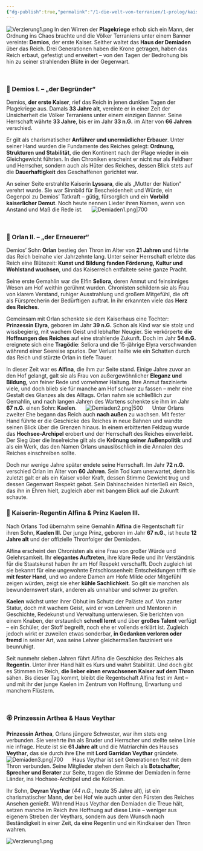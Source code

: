 ```yaml
---
{"dg-publish":true,"permalink":"/1-die-welt-von-terranien/1-prolog/kaiserhaus-der-demiaden/"}
---
```


![Verzierung1.png](/img/user/4%20Dateien/Illustrationen/Verzierung1.png)
In den Wirren der **Plagekriege** erhob sich ein Mann, der Ordnung ins Chaos brachte und die Völker Terraniens unter einem Banner vereinte: **Demios**, der erste Kaiser. Seither waltet das **Haus der Demiaden** über das Reich. Drei Generationen haben die Krone getragen, haben das Reich erbaut, gefestigt und erweitert – von den Tagen der Bedrohung bis hin zu seiner strahlenden Blüte in der Gegenwart.

$\quad$

### 👑 Demios I. – „der Begründer“

Demios, **der erste Kaiser**, rief das Reich in jenen dunklen Tagen der Plagekriege aus. Damals **33 Jahre alt**, vereinte er in einer Zeit der Unsicherheit die Völker Terraniens unter einem einzigen Banner. Seine Herrschaft währte **33 Jahre**, bis er im Jahr **33 n.G.** im Alter von **66 Jahren** verschied.

Er gilt als charismatischer **Anführer und unermüdlicher Erbauer**. Unter seiner Hand wurden die Fundamente des Reiches gelegt: **Ordnung, Strukturen und Stabilität**, die den Kontinent nach der Plage wieder in ein Gleichgewicht führten. In den Chroniken erscheint er nicht nur als Feldherr und Herrscher, sondern auch als Hüter des Reiches, dessen Blick stets auf die **Dauerhaftigkeit** des Geschaffenen gerichtet war.

An seiner Seite erstrahlte Kaiserin **Lyssara**, die als „Mutter der Nation“ verehrt wurde. Sie war Sinnbild für Bescheidenheit und Würde, ein Gegenpol zu Demios’ Tatkraft – gütig, fürsorglich und ein **Vorbild kaiserlicher Demut**. Noch heute nennen Lieder ihren Namen, wenn von Anstand und Maß die Rede ist.
$\quad$
![Demiaden1.png|700](/img/user/4%20Dateien/Illustrationen/Demiaden1.png)

$\quad$

### 🤴 Orlan II. – „der Erneuerer“

Demios’ Sohn **Orlan** bestieg den Thron im Alter von **21 Jahren** und führte das Reich beinahe vier Jahrzehnte lang. Unter seiner Herrschaft erlebte das Reich eine Blütezeit: **Kunst und Bildung fanden Förderung, Kultur und Wohlstand wuchsen**, und das Kaiserreich entfaltete seine ganze Pracht.

Seine erste Gemahlin war die Elfin **Seliora**, deren Anmut und feinsinniges Wesen am Hof weithin gerühmt wurden. Chronisten schildern sie als Frau von klarem Verstand, ruhiger Ausstrahlung und großem Mitgefühl, die oft als Fürsprecherin der Bedürftigen auftrat. In ihr erkannten viele das **Herz des Reiches**.

Gemeinsam mit Orlan schenkte sie dem Kaiserhaus eine Tochter: **Prinzessin Elyra**, geboren im Jahr **39 n.G.** Schon als Kind war sie stolz und wissbegierig, mit wachem Geist und lebhafter Neugier. Sie verkörperte **die Hoffnungen des Reiches** auf eine strahlende Zukunft. Doch im Jahr **54 n.G.** ereignete sich eine **Tragödie**: Seliora und die 15-jährige Elyra verschwanden während einer Seereise spurlos. Der Verlust hallte wie ein Schatten durch das Reich und stürzte Orlan in tiefe Trauer.

In dieser Zeit war es **Alfina**, die ihm zur Seite stand. Einige Jahre zuvor an den Hof gelangt, galt sie als Frau von außergewöhnlicher **Eleganz und Bildung,** von feiner Rede und vornehmer Haltung. Ihre Anmut faszinierte viele, und doch blieb sie für manche am Hof schwer zu fassen – mehr eine Gestalt des Glanzes als des Alltags. Orlan nahm sie schließlich zur Gemahlin, und nach langen Jahren des Wartens schenkte sie ihm im Jahr **67 n.G.** einen Sohn: **Kaelen**.
$\quad$
![Demiaden2.png|500](/img/user/4%20Dateien/Illustrationen/Demiaden2.png)
$\quad$
Unter Orlans zweiter Ehe begann das Reich auch **nach außen** zu wachsen. Mit fester Hand führte er die Geschicke des Reiches in neue Bahnen und wandte seinen Blick über die Grenzen hinaus. In einem erbitterten Feldzug wurde das **Hochsee-Archipel** erobert und der Herrschaft des Reiches einverleibt. Der Sieg über die Inselreiche gilt als die **Krönung seiner Außenpolitik** und als ein Werk, das den Namen Orlans unauslöschlich in die Annalen des Reiches einschreiben sollte.

Doch nur wenige Jahre später endete seine Herrschaft. Im Jahr **72 n.G.** verschied Orlan im Alter von **60 Jahren**. Sein Tod kam unerwartet, denn bis zuletzt galt er als ein Kaiser voller Kraft, dessen Stimme Gewicht trug und dessen Gegenwart Respekt gebot. Sein Dahinscheiden hinterließ ein Reich, das ihn in Ehren hielt, zugleich aber mit bangem Blick auf die Zukunft schaute.
$\quad$

### 👸 Kaiserin-Regentin Alfina & Prinz Kaelen III.

Nach Orlans Tod übernahm seine Gemahlin **Alfina** die Regentschaft für ihren Sohn, **Kaelen III.** Der junge Prinz, geboren im Jahr **67 n.G.**, ist heute **12 Jahre alt** und der offizielle Thronfolger der Demiaden.

Alfina erscheint den Chronisten als eine Frau von großer Würde und Gelehrsamkeit. Ihr **elegantes Auftreten**, ihre klare Rede und ihr Verständnis für die Staatskunst haben ihr am Hof Respekt verschafft. Doch zugleich ist sie bekannt für eine ungewohnte Entschlossenheit: Entscheidungen trifft sie **mit fester Hand**, und wo andere Damen am Hofe Milde oder Mitgefühl zeigen würden, zeigt sie eher **kühle Sachlichkeit**. So gilt sie manchen als bewundernswert stark, anderen als unnahbar und schwer zu greifen.

**Kaelen** wächst unter ihrer Obhut im Schutz der Paläste auf. Von zarter Statur, doch mit wachem Geist, wird er von Lehrern und Mentoren in Geschichte, Redekunst und Verwaltung unterwiesen. Sie berichten von einem Knaben, der erstaunlich **schnell lernt** und über **großes Talent** verfügt – ein Schüler, der Stoff begreift, noch ehe er vollends erklärt ist. Zugleich jedoch wirkt er zuweilen etwas sonderbar, **in Gedanken verloren oder fremd** in seiner Art, was seine Lehrer gleichermaßen fasziniert wie beunruhigt.

Seit nunmehr sieben Jahren führt Alfina die Geschicke des Reiches **als Regentin**. Unter ihrer Hand hält es Kurs und wahrt Stabilität. Und doch gibt es Stimmen im Reich, **die lieber einen erwachsenen Kaiser auf dem Thron** sähen. Bis dieser Tag kommt, bleibt die Regentschaft Alfina fest im Amt – und mit ihr der junge Kaelen im Zentrum von Hoffnung, Erwartung und manchem Flüstern.

$\quad$

### 🏵️ Prinzessin Arthea & Haus Veythar

**Prinzessin Arthea**, Orlans jüngere Schwester, war ihm stets eng verbunden. Sie verehrte ihn als Bruder und Herrscher und stellte seine Linie nie infrage. Heute ist sie **61 Jahre alt** und die Matriarchin des Hauses **Veythar**, das sie durch ihre Ehe mit **Lord Garridan Veythar** gründete.
$\quad$
![Demiaden3.png|700](/img/user/4%20Dateien/Illustrationen/Demiaden3.png)
$\quad$
Haus Veythar ist seit Generationen fest mit dem Thron verbunden. Seine Mitglieder stehen dem Reich als **Botschafter, Sprecher und Berater** zur Seite, tragen die Stimme der Demiaden in ferne Länder, ins Hochsee-Archipel und die Kolonien.

Ihr Sohn, **Deyran Veythar** (_44 n.G._, heute 35 Jahre alt), ist ein charismatischer Mann, der bei Hof wie auch unter den Fürsten des Reiches Ansehen genießt. Während Haus Veythar den Demiaden die Treue hält, setzen manche im Reich ihre Hoffnung auf diese Linie – weniger aus eigenem Streben der Veythars, sondern aus dem Wunsch nach Beständigkeit in einer Zeit, da eine Regentin und ein Kindkaiser den Thron wahren.
$\quad$

![Verzierung1.png](/img/user/4%20Dateien/Illustrationen/Verzierung1.png)